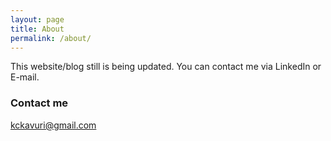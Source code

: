 ```yaml
---
layout: page
title: About
permalink: /about/
---
```

This website/blog still is being updated. You can contact me via LinkedIn or E-mail.

### Contact me

[kckavuri@gmail.com](mailto:email@domain.com)
